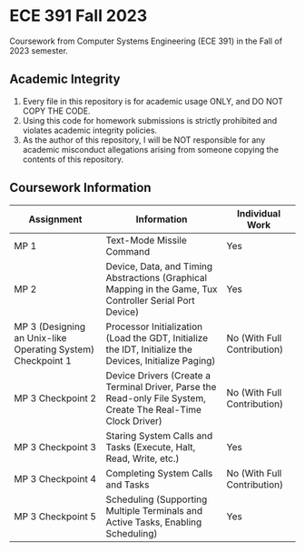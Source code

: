 # ECE 391 Fall 2023
 Coursework from Computer Systems Engineering (ECE 391) in the Fall of 2023 semester. 

## Academic Integrity
1. Every file in this repository is for academic usage ONLY, and DO NOT COPY THE CODE. 
2. Using this code for homework submissions is strictly prohibited and violates academic integrity policies.
3. As the author of this repository, I will be NOT responsible for any academic misconduct allegations arising from someone copying the contents of this repository. 

## Coursework Information
| Assignment      | Information     | Individual Work     |
|-----------|-----------|-----------|
| MP 1      | Text-Mode Missile Command        | Yes |
| MP 2      | Device, Data, and Timing Abstractions (Graphical Mapping in the Game, Tux Controller Serial Port Device)       | Yes |
| MP 3 (Designing an Unix-like Operating System) Checkpoint 1     | Processor Initialization (Load the GDT, Initialize the IDT, Initialize the Devices, Initialize Paging)     | No (With Full Contribution) |
| MP 3 Checkpoint 2     | Device Drivers (Create a Terminal Driver, Parse the Read-only File System, Create The Real-Time Clock Driver)      | No (With Full Contribution) |
| MP 3 Checkpoint 3     | Staring System Calls and Tasks (Execute, Halt, Read, Write, etc.)      | Yes |
| MP 3 Checkpoint 4     | Completing System Calls and Tasks | No (With Full Contribution) |
| MP 3 Checkpoint 5     | Scheduling (Supporting Multiple Terminals and Active Tasks, Enabling Scheduling)      | Yes |
